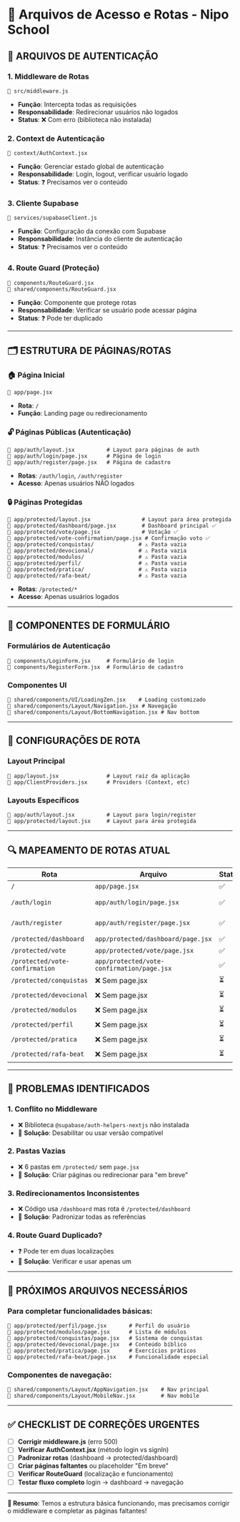 # 🎌 Arquivos de Acesso e Rotas - Nipo School

## 🔐 **ARQUIVOS DE AUTENTICAÇÃO**

### **1. Middleware de Rotas**
```
📄 src/middleware.js
```
- **Função**: Intercepta todas as requisições
- **Responsabilidade**: Redirecionar usuários não logados
- **Status**: ❌ Com erro (biblioteca não instalada)

### **2. Context de Autenticação**
```
📄 context/AuthContext.jsx
```
- **Função**: Gerenciar estado global de autenticação
- **Responsabilidade**: Login, logout, verificar usuário logado
- **Status**: ❓ Precisamos ver o conteúdo

### **3. Cliente Supabase**
```
📄 services/supabaseClient.js
```
- **Função**: Configuração da conexão com Supabase
- **Responsabilidade**: Instância do cliente de autenticação
- **Status**: ❓ Precisamos ver o conteúdo

### **4. Route Guard (Proteção)**
```
📄 components/RouteGuard.jsx
📄 shared/components/RouteGuard.jsx
```
- **Função**: Componente que protege rotas
- **Responsabilidade**: Verificar se usuário pode acessar página
- **Status**: ❓ Pode ter duplicado

---

## 🗂️ **ESTRUTURA DE PÁGINAS/ROTAS**

### **🏠 Página Inicial**
```
📄 app/page.jsx
```
- **Rota**: `/`
- **Função**: Landing page ou redirecionamento

### **🔓 Páginas Públicas (Autenticação)**
```
📄 app/auth/layout.jsx          # Layout para páginas de auth
📄 app/auth/login/page.jsx      # Página de login
📄 app/auth/register/page.jsx   # Página de cadastro
```
- **Rotas**: `/auth/login`, `/auth/register`
- **Acesso**: Apenas usuários NÃO logados

### **🔒 Páginas Protegidas**
```
📄 app/protected/layout.jsx                # Layout para área protegida
📄 app/protected/dashboard/page.jsx        # Dashboard principal ✅
📄 app/protected/vote/page.jsx             # Votação ✅
📄 app/protected/vote-confirmation/page.jsx # Confirmação voto ✅
📄 app/protected/conquistas/              # ⚠️ Pasta vazia
📄 app/protected/devocional/              # ⚠️ Pasta vazia
📄 app/protected/modulos/                 # ⚠️ Pasta vazia
📄 app/protected/perfil/                  # ⚠️ Pasta vazia
📄 app/protected/pratica/                 # ⚠️ Pasta vazia
📄 app/protected/rafa-beat/               # ⚠️ Pasta vazia
```
- **Rotas**: `/protected/*`
- **Acesso**: Apenas usuários logados

---

## 🧩 **COMPONENTES DE FORMULÁRIO**

### **Formulários de Autenticação**
```
📄 components/LoginForm.jsx     # Formulário de login
📄 components/RegisterForm.jsx  # Formulário de cadastro
```

### **Componentes UI**
```
📄 shared/components/UI/LoadingZen.jsx    # Loading customizado
📄 shared/components/Layout/Navigation.jsx # Navegação
📄 shared/components/Layout/BottomNavigation.jsx # Nav bottom
```

---

## 🚀 **CONFIGURAÇÕES DE ROTA**

### **Layout Principal**
```
📄 app/layout.jsx               # Layout raiz da aplicação
📄 app/ClientProviders.jsx      # Providers (Context, etc)
```

### **Layouts Específicos**
```
📄 app/auth/layout.jsx          # Layout para login/register
📄 app/protected/layout.jsx     # Layout para área protegida
```

---

## 🔍 **MAPEAMENTO DE ROTAS ATUAL**

| Rota | Arquivo | Status | Acesso |
|------|---------|--------|--------|
| `/` | `app/page.jsx` | ✅ | Público |
| `/auth/login` | `app/auth/login/page.jsx` | ✅ | Não logados |
| `/auth/register` | `app/auth/register/page.jsx` | ✅ | Não logados |
| `/protected/dashboard` | `app/protected/dashboard/page.jsx` | ✅ | Logados |
| `/protected/vote` | `app/protected/vote/page.jsx` | ✅ | Logados |
| `/protected/vote-confirmation` | `app/protected/vote-confirmation/page.jsx` | ✅ | Logados |
| `/protected/conquistas` | ❌ Sem page.jsx | ⏳ | Logados |
| `/protected/devocional` | ❌ Sem page.jsx | ⏳ | Logados |
| `/protected/modulos` | ❌ Sem page.jsx | ⏳ | Logados |
| `/protected/perfil` | ❌ Sem page.jsx | ⏳ | Logados |
| `/protected/pratica` | ❌ Sem page.jsx | ⏳ | Logados |
| `/protected/rafa-beat` | ❌ Sem page.jsx | ⏳ | Logados |

---

## 🚨 **PROBLEMAS IDENTIFICADOS**

### **1. Conflito no Middleware**
- ❌ Biblioteca `@supabase/auth-helpers-nextjs` não instalada
- 🔧 **Solução**: Desabilitar ou usar versão compatível

### **2. Pastas Vazias**
- ❌ 6 pastas em `/protected/` sem `page.jsx`
- 🔧 **Solução**: Criar páginas ou redirecionar para "em breve"

### **3. Redirecionamentos Inconsistentes**
- ❌ Código usa `/dashboard` mas rota é `/protected/dashboard`
- 🔧 **Solução**: Padronizar todas as referências

### **4. Route Guard Duplicado?**
- ❓ Pode ter em duas localizações
- 🔧 **Solução**: Verificar e usar apenas um

---

## 🎯 **PRÓXIMOS ARQUIVOS NECESSÁRIOS**

### **Para completar funcionalidades básicas:**
```
📄 app/protected/perfil/page.jsx       # Perfil do usuário
📄 app/protected/modulos/page.jsx      # Lista de módulos
📄 app/protected/conquistas/page.jsx   # Sistema de conquistas
📄 app/protected/devocional/page.jsx   # Conteúdo bíblico
📄 app/protected/pratica/page.jsx      # Exercícios práticos
📄 app/protected/rafa-beat/page.jsx    # Funcionalidade especial
```

### **Componentes de navegação:**
```
📄 shared/components/Layout/AppNavigation.jsx    # Nav principal
📄 shared/components/Layout/MobileNav.jsx        # Nav mobile
```

---

## ✅ **CHECKLIST DE CORREÇÕES URGENTES**

- [ ] **Corrigir middleware.js** (erro 500)
- [ ] **Verificar AuthContext.jsx** (método login vs signIn)
- [ ] **Padronizar rotas** (dashboard → protected/dashboard)
- [ ] **Criar páginas faltantes** ou placeholder "Em breve"
- [ ] **Verificar RouteGuard** (localização e funcionamento)
- [ ] **Testar fluxo completo** login → dashboard → navegação

---

**🎌 Resumo**: Temos a estrutura básica funcionando, mas precisamos corrigir o middleware e completar as páginas faltantes!